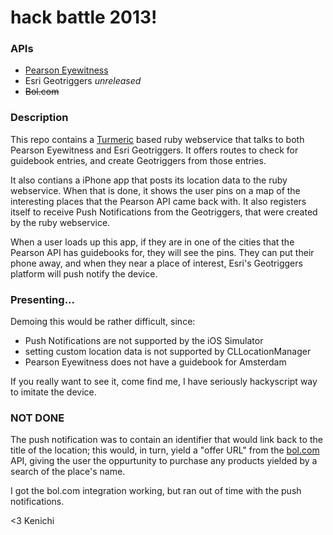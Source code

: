 hack battle 2013!
=================

### APIs

* [Pearson Eyewitness](http://developer.pearson.com/api/eyewitness-guides-api/)
* Esri Geotriggers *unreleased*
* ~~Bol.com~~

### Description

This repo contains a [Turmeric](https://github.com/kenichi/turmeric) based ruby webservice
that talks to both Pearson Eyewitness and Esri Geotriggers. It offers routes to check for
guidebook entries, and create Geotriggers from those entries.

It also contians a iPhone app that posts its location data to the ruby webservice. When that
is done, it shows the user pins on a map of the interesting places that the Pearson API came
back with. It also registers itself to receive Push Notifications from the Geotriggers, that
were created by the ruby webservice.

When a user loads up this app, if they are in one of the cities that the Pearson API has 
guidebooks for, they will see the pins. They can put their phone away, and when they near
a place of interest, Esri's Geotriggers platform will push notify the device.

### Presenting...

Demoing this would be rather difficult, since:

* Push Notifications are not supported by the iOS Simulator
* setting custom location data is not supported by CLLocationManager
* Pearson Eyewitness does not have a guidebook for Amsterdam

If you really want to see it, come find me, I have seriously hackyscript way to imitate the
device.

### NOT DONE

The push notification was to contain an identifier that would link back to the title of
the location; this would, in turn, yield a "offer URL" from the [bol.com](bol.com) API, giving
the user the oppurtunity to purchase any products yielded by a search of the place's name.

I got the bol.com integration working, but ran out of time with the push notifications.

<3 Kenichi
